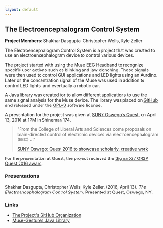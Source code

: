 ```yaml
---
layout: default
---
```


## The Electroencephalogram Control System

**Project Members:** Shakhar Dasgupta, Christopher Wells, Kyle Zeller

The Electroencephalogram Control System is a project that was created to use an electroencephalogram device to control various devices.

The project started with using the Muse EEG Headband to recognize specific user actions such as blinking and jaw clenching. Those signals were then used to control GUI applications and LED lights using an Aurdino. Later on the concentration signal of the Muse was used in addition to control LED lights, and eventually a robotic car.

A Java library was created for to allow different applications to use the same signal analysis for the Muse device. The library was placed on [GitHub](https://github.com/SUNY-Oswego-MUSE-Project/muse-gestures) and released under the [GPLv3](https://www.gnu.org/licenses/gpl-3.0.html) software license.

A presentation for the project was given at [SUNY Oswego's Quest](https://www.oswego.edu/quest/), on April 13, 2016 at 1PM in Shineman 174.

> "From the College of Liberal Arts and Sciences come proposals on brain-directed control of electronic devices via electroencephalogram (EEG) ..."
>
> [SUNY Oswego: Quest 2016 to showcase scholarly, creative work](http://www.oswego.edu/news/index.php/site/news_story/quest_2016_nears)

For the presentation at Quest, the project recieved the [Sigma Xi / ORSP Quest 2016 award](https://www.oswego.edu/rise/sigma-xi-orsp-research-award).

### Presentations

Shakhar Dasgupta, Christopher Wells, Kyle Zeller. (2016, April 13). *The Electroencephalogram Control System*. Presented at Quest, Oswego, NY.

### Links

* [The Project's GitHub Organization](https://github.com/SUNY-Oswego-MUSE-Project)
* [Muse-Gestures Java Library](https://github.com/SUNY-Oswego-MUSE-Project/muse-gestures)
